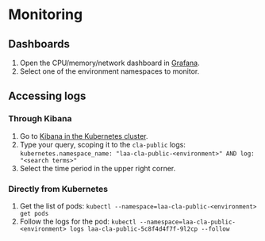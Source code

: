 # Monitoring

## Dashboards

1. Open the CPU/memory/network dashboard in [Grafana](https://grafana.apps.cloud-platform-live-0.k8s.integration.dsd.io/d/87a9fc9281061289879d05928d54a80c6b57818a/laa-cla-public?orgId=1&refresh=1m).
1. Select one of the environment namespaces to monitor.

## Accessing logs

### Through Kibana

1. Go to [Kibana in the Kubernetes cluster](https://kibana.apps.cloud-platform-live-0.k8s.integration.dsd.io/_plugin/kibana).
1. Type your query, scoping it to the `cla-public` logs: `kubernetes.namespace_name: "laa-cla-public-<environment>" AND log: "<search terms>"`
1. Select the time period in the upper right corner.

### Directly from Kubernetes

1. Get the list of pods: `kubectl --namespace=laa-cla-public-<environment> get pods`
1. Follow the logs for the pod: `kubectl --namespace=laa-cla-public-<environment> logs laa-cla-public-5c8f4d4f7f-9l2cp --follow`
